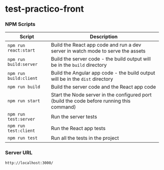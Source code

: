 # test-practico-front

### NPM Scripts

| Script                 | Description                                                                               |
| ---------------------- | ----------------------------------------------------------------------------------------- |
| `npm run react:start`  | Build the React app code and run a dev server in watch mode to serve the assets           |
| `npm run build:server` | Build the server code - the build output will be in the `build` directory                 |
| `npm run build:client` | Build the Angular app code - the build output will be in the `dist` directory             |
| `npm run build`        | Build the server code and the React app code                                              |
| `npm run start`        | Start the Node server in the configured port (build the code before running this command) |
| `npm run test:server`  | Run the server tests                                                                      |
| `npm run test:client`  | Run the React app tests                                                                 |
| `npm run test`         | Run all the tests in the project                                                          |

### Server URL

`http://localhost:3000/`

